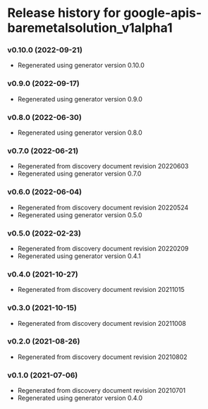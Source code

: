 # Release history for google-apis-baremetalsolution_v1alpha1

### v0.10.0 (2022-09-21)

* Regenerated using generator version 0.10.0

### v0.9.0 (2022-09-17)

* Regenerated using generator version 0.9.0

### v0.8.0 (2022-06-30)

* Regenerated using generator version 0.8.0

### v0.7.0 (2022-06-21)

* Regenerated from discovery document revision 20220603
* Regenerated using generator version 0.7.0

### v0.6.0 (2022-06-04)

* Regenerated from discovery document revision 20220524
* Regenerated using generator version 0.5.0

### v0.5.0 (2022-02-23)

* Regenerated from discovery document revision 20220209
* Regenerated using generator version 0.4.1

### v0.4.0 (2021-10-27)

* Regenerated from discovery document revision 20211015

### v0.3.0 (2021-10-15)

* Regenerated from discovery document revision 20211008

### v0.2.0 (2021-08-26)

* Regenerated from discovery document revision 20210802

### v0.1.0 (2021-07-06)

* Regenerated from discovery document revision 20210701
* Regenerated using generator version 0.4.0

